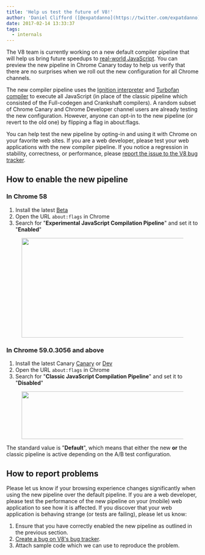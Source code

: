 ```yaml
---
title: 'Help us test the future of V8!'
author: 'Daniel Clifford ([@expatdanno](https://twitter.com/expatdanno)), Original Munich V8 Brewer'
date: 2017-02-14 13:33:37
tags:
  - internals
---
```

The V8 team is currently working on a new default compiler pipeline that will help us bring future speedups to [real-world JavaScript](/blog/real-world-performance). You can preview the new pipeline in Chrome Canary today to help us verify that there are no surprises when we roll out the new configuration for all Chrome channels.

The new compiler pipeline uses the [Ignition interpreter](/blog/ignition-interpreter) and [Turbofan compiler](/docs/turbofan) to execute all JavaScript (in place of the classic pipeline which consisted of the Full-codegen and Crankshaft compilers). A random subset of Chrome Canary and Chrome Developer channel users are already testing the new configuration. However, anyone can opt-in to the new pipeline (or revert to the old one) by flipping a flag in about:flags.

You can help test the new pipeline by opting-in and using it with Chrome on your favorite web sites. If you are a web developer, please test your web applications with the new compiler pipeline. If you notice a regression in stability, correctness, or performance, please [report the issue to the V8 bug tracker](https://bugs.chromium.org/p/v8/issues/entry?template=Bug%20report%20for%20the%20new%20pipeline).

## How to enable the new pipeline

### In Chrome 58

1. Install the latest [Beta](https://www.google.com/chrome/browser/beta.html)
2. Open the URL `about:flags` in Chrome
3. Search for "**Experimental JavaScript Compilation Pipeline**" and set it to "**Enabled**"

<figure>
  <img src="/_img/test-the-future/58.png" width="1271" height="261" alt="">
</figure>

### In Chrome 59.0.3056 and above

1. Install the latest Canary [Canary](https://www.google.com/chrome/browser/canary.html) or [Dev](https://www.google.com/chrome/browser/desktop/index.html?extra=devchannel)
2. Open the URL `about:flags` in Chrome
3. Search for "**Classic JavaScript Compilation Pipeline**" and set it to "**Disabled**"

<figure>
  <img src="/_img/test-the-future/59.png" width="1600" height="125" alt="">
</figure>

The standard value is "**Default**", which means that either the new **or** the classic pipeline is active depending on the A/B test configuration.

## How to report problems

Please let us know if your browsing experience changes significantly when using the new pipeline over the default pipeline. If you are a web developer, please test the performance of the new pipeline on your (mobile) web application to see how it is affected. If you discover that your web application is behaving strange (or tests are failing), please let us know:

1. Ensure that you have correctly enabled the new pipeline as outlined in the previous section.
2. [Create a bug on V8's bug tracker](https://bugs.chromium.org/p/v8/issues/entry?template=Bug%20report%20for%20the%20new%20pipeline).
3. Attach sample code which we can use to reproduce the problem.
